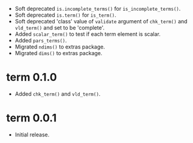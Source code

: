 - Soft deprecated `is.incomplete_terms()` for `is_incomplete_terms()`.
- Soft deprecated `is.term()` for `is_term()`.
- Soft deprecated 'class' value of `validate` argument of `chk_term()` and `vld_term()` and set to be 'complete'.
- Added `scalar_term()` to test if each term element is scalar.
- Added `pars_terms()`.
- Migrated `ndims()` to extras package.
- Migrated `dims()` to extras package.

# term 0.1.0

- Added `chk_term()` and `vld_term()`.

# term 0.0.1

- Initial release.
